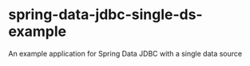 # spring-data-jdbc-single-ds-example
An example application for Spring Data JDBC with a single data source
